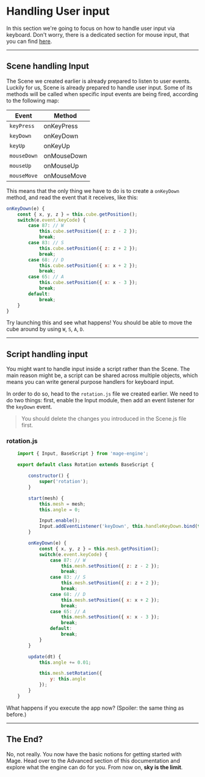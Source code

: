 # Handling User input

In this section we're going to focus on how to handle user input via keyboard. Don't worry, there is a dedicated section for mouse input, that you can find [here](/advanced/input/mouse_and_keyboard.md).

---

## Scene handling Input

The Scene we created earlier is already prepared to listen to user events. Luckily for us, Scene is already prepared to handle user input. Some of its methods will be called when specific input events are being fired, according to the following map:

| Event         | Method        |
| ------------- |-------------  |
| `keyPress`    | onKeyPress    |
| `keyDown`     | onKeyDown     |
| `keyUp`       | onKeyUp       |
| `mouseDown`   | onMouseDown   |
| `mouseUp`     | onMouseUp     |
| `mouseMove`   | onMouseMove   |

This means that the only thing we have to do is to create a `onKeyDown` method, and read the event that it receives, like this:

```js
onKeyDown(e) {
    const { x, y, z } = this.cube.getPosition();
    switch(e.event.keyCode) {
        case 87: // W
            this.cube.setPosition({ z: z - 2 });
            break;
        case 83: // S
            this.cube.setPosition({ z: z + 2 });
            break;
        case 68: // D
            this.cube.setPosition({ x: x + 2 });
            break;
        case 65: // A
            this.cube.setPosition({ x: x - 3 });
            break;
        default:
            break;
    }
}
```

Try launching this and see what happens! You should be able to move the cube around by using `W`, `S`, `A`, `D`.

----

## Script handling input

You might want to handle input inside a script rather than the Scene. The main reason might be, a script can be shared across multiple objects, which means you can write general purpose handlers for keyboard input.

In order to do so, head to the `rotation.js` file we created earlier. We need to do two things: first, enable the Input module, then add an event listener for the `keyDown` event.

> You should delete the changes you introduced in the Scene.js file first.

### rotation.js

```js
    import { Input, BaseScript } from 'mage-engine';

    export default class Rotation extends BaseScript {

        constructor() {
            super('rotation');
        }

        start(mesh) {
            this.mesh = mesh;
            this.angle = 0;

            Input.enable();
            Input.addEventListener('keyDown', this.handleKeyDown.bind(this));
        }

        onKeyDown(e) {
            const { x, y, z } = this.mesh.getPosition();
            switch(e.event.keyCode) {
                case 87: // W
                    this.mesh.setPosition({ z: z - 2 });
                    break;
                case 83: // S
                    this.mesh.setPosition({ z: z + 2 });
                    break;
                case 68: // D
                    this.mesh.setPosition({ x: x + 2 });
                    break;
                case 65: // A
                    this.mesh.setPosition({ x: x - 3 });
                    break;
                default:
                    break;
            }
        }

        update(dt) {
            this.angle += 0.01;

            this.mesh.setRotation({
                y: this.angle
            });
        }
    }

```

What happens if you execute the app now? (Spoiler: the same thing as before.)

---

## The End?

No, not really. You now have the basic notions for getting started with Mage. Head over to the Advanced section of this documentation and explore what the engine can do for you. From now on, **sky is the limit**.
